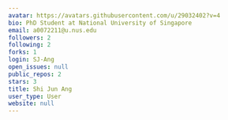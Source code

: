 ```yaml
---
avatar: https://avatars.githubusercontent.com/u/29032402?v=4
bio: PhD Student at National University of Singapore
email: a0072211@u.nus.edu
followers: 2
following: 2
forks: 1
login: SJ-Ang
open_issues: null
public_repos: 2
stars: 3
title: Shi Jun Ang
user_type: User
website: null
---
```

